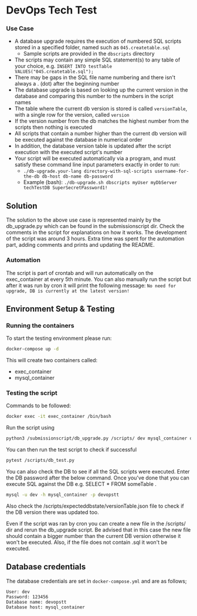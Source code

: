 # DevOps Tech Test

### Use Case

- A database upgrade requires the execution of numbered SQL scripts stored in a specified folder, named such as `045.createtable.sql`
  - Sample scripts are provided in the `dbscripts` directory
- The scripts may contain any simple SQL statement(s) to any table of your choice, e.g. `INSERT INTO testTable VALUES("045.createtable.sql");`
- There may be gaps in the SQL file name numbering and there isn't always a . (dot) after the beginning number
- The database upgrade is based on looking up the current version in the database and comparing this number to the numbers in the script names
- The table where the current db version is stored is called `versionTable`, with a single row for the version, called `version`
- If the version number from the db matches the highest number from the scripts then nothing is executed
- All scripts that contain a number higher than the current db version will be executed against the database in numerical order
- In addition, the database version table is updated after the script execution with the executed script's number
- Your script will be executed automatically via a program, and must satisfy these command line input parameters exactly in order to run:
  - `./db-upgrade.your-lang directory-with-sql-scripts username-for-the-db db-host db-name db-password`
  - Example (bash): `./db-upgrade.sh dbscripts myUser myDbServer techTestDB SuperSecretPassword1!`

## Solution

The solution to the above use case is represented mainly by the db_upgrade.py which can be found in the submissionscript dir.
Check the comments in the script for explanations on how it works.
The development of the script was around 3 hours. Extra time was spent for the automation part, adding comments and prints and updating the README.

### Automation

The script is part of crontab and will run automatically on the exec_container at every 5th minute.
You can also manually run the script but after it was run by cron it will print the following message: `No need for upgrade, DB is currently at the latest version!`

## Environment Setup & Testing

### Running the containers

To start the testing environment please run:

```sh
docker-compose up -d
```

This will create two containers called:

- exec_container
- mysql_container

### Testing the script
Commands to be followed:

```sh
docker exec -it exec_container /bin/bash
```

Run the script using

```sh
python3 /submissionscript/db_upgrade.py /scripts/ dev mysql_container devopstt 123456
```

You can then run the test script to check if successful

``` sh
pytest /scripts/db_test.py
```

You can also check the DB to see if all the SQL scripts were executed. Enter the DB password after the below command.
Once you've done that you can execute SQL against the DB e.g. SELECT * FROM someTable . 
``` sh
mysql -u dev -h mysql_container -p devopstt
```

Also check the /scripts/expecteddbstate/versionTable.json file to check if the DB version there was updated too.

Even if the script was ran by cron you can create a new file in the /scripts/ dir and rerun the db_upgrade script. Be advised that in this case the new file should contain a bigger number than the current DB version otherwise it won't be executed. Also, if the file does not contain .sql it won't be executed.

## Database credentials

The database credentials are set in `docker-compose.yml` and are as follows;

```
User: dev
Password: 123456
Database name: devopstt
Database host: mysql_container
```
